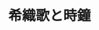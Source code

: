 ---
title: 希織歌と時鐘
description: HIMEHINA LIVE 2021「希織歌と時鐘」in 豊洲PIT
image:

# Badge style
style:
    background: "#e27602"
    color: "#fff"
---